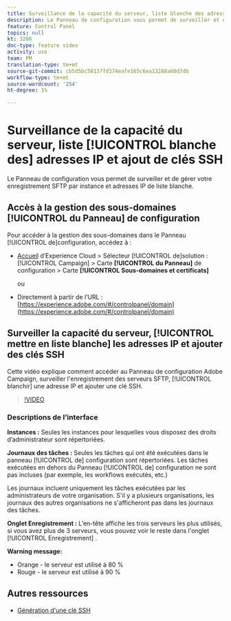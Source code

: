 ```yaml
---
title: Surveillance de la capacité du serveur, liste blanche des adresses IP et ajout de clés SSH
description: Le Panneau de configuration vous permet de surveiller et de gérer votre enregistrement SFTP par instance et adresses IP de liste blanche.
feature: Control Panel
topics: null
kt: 3266
doc-type: feature video
activity: use
team: PM
translation-type: tm+mt
source-git-commit: cb5d5bc58137fd374eafe165c6ea13288a60d7db
workflow-type: tm+mt
source-wordcount: '254'
ht-degree: 1%

---
```



# Surveillance de la capacité du serveur, liste [!UICONTROL blanche des] adresses IP et ajout de clés SSH

Le Panneau de configuration vous permet de surveiller et de gérer votre enregistrement SFTP par instance et adresses IP de liste blanche.

## Accès à la gestion des sous-domaines [!UICONTROL du Panneau] de configuration

Pour accéder à la gestion des sous-domaines dans le Panneau [!UICONTROL de]configuration, accédez à :

* [Accueil](https://experience.adobe.com/#/home) d’Experience Cloud > Sélecteur [!UICONTROL de]solution : [!UICONTROL Campaign] > Carte **[!UICONTROL du Panneau]** de configuration > Carte **[!UICONTROL Sous-domaines et certificats]**

   ou
* Directement à partir de l’URL : [https://experience.adobe.com/#/controlpanel/domain](https://experience.adobe.com/#/controlpanel/domain)

## Surveiller la capacité du serveur, [!UICONTROL mettre en liste blanche] les adresses IP et ajouter des clés SSH

Cette vidéo explique comment accéder au Panneau de configuration Adobe Campaign, surveiller l&#39;enregistrement des serveurs SFTP, [!UICONTROL blanchir] une adresse IP et ajouter une clé SSH.

>[!VIDEO](https://video.tv.adobe.com/v/27270?quality=12)

### Descriptions de l’interface

**Instances :** Seules les instances pour lesquelles vous disposez des droits d’administrateur sont répertoriées.

**Journaux des tâches :** Seules les tâches qui ont été exécutées dans le panneau [!UICONTROL de] configuration sont répertoriées. Les tâches exécutées en dehors du Panneau [!UICONTROL de] configuration ne sont pas incluses (par exemple, les workflows exécutés, etc.)

Les journaux incluent uniquement les tâches exécutées par les administrateurs de votre organisation. S&#39;il y a plusieurs organisations, les journaux des autres organisations ne s&#39;afficheront pas dans les journaux des tâches.

**Onglet Enregistrement :** L&#39;en-tête affiche les trois serveurs les plus utilisés, si vous avez plus de 3 serveurs, vous pouvez voir le reste dans l&#39;onglet [!UICONTROL Enregistrement] .

**Warning message:**

* Orange - le serveur est utilisé à 80 %
* Rouge - le serveur est utilisé à 90 %

## Autres ressources

* [Génération d&#39;une clé SSH](/help/administrating/control-panel/generate-ssh-key.md)
